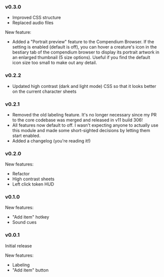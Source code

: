 ### v0.3.0

- Improved CSS structure
- Replaced audio files

New feature:
- Added a "Portrait preview" feature to the Compendium Browser. If the setting is enabled (default is off), you can hover a creature's icon in the bestiary tab of the compendium browser to display its portrait artwork in an enlarged thumbnail (5 size options). Useful if you find the default icon size too small to make out any detail.

### v0.2.2

- Updated high contrast (dark and light mode) CSS so that it looks better on the current character sheets

### v0.2.1

- Removed the old labeling feature. It's no longer necessary since my PR to the core codebase was merged and released in v11 build 306!
- All features now default to off. I wasn't expecting anyone to actually use this module and made some short-sighted decisions by letting them start enabled.
- Added a changelog (you're reading it!)

### v0.2.0

New features:
- Refactor
- High contrast sheets
- Left click token HUD

### v0.1.0

New features:
- "Add item" hotkey
- Sound cues

### v0.0.1

Initial release

New features:
- Labeling
- "Add item" button
